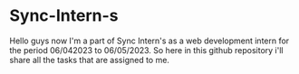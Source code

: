 # Sync-Intern-s

Hello guys now I'm a part of Sync Intern's as a web development intern for the period 06/042023 to 06/05/2023. So here in this github repository i'll share all the tasks that are assigned to me.
